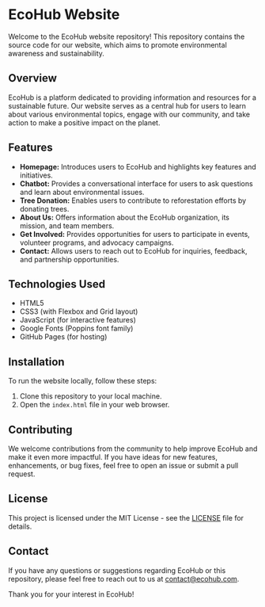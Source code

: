 # EcoHub Website

Welcome to the EcoHub website repository! This repository contains the source code for our website, which aims to promote environmental awareness and sustainability.

## Overview

EcoHub is a platform dedicated to providing information and resources for a sustainable future. Our website serves as a central hub for users to learn about various environmental topics, engage with our community, and take action to make a positive impact on the planet.

## Features

- **Homepage:** Introduces users to EcoHub and highlights key features and initiatives.
- **Chatbot:** Provides a conversational interface for users to ask questions and learn about environmental issues.
- **Tree Donation:** Enables users to contribute to reforestation efforts by donating trees.
- **About Us:** Offers information about the EcoHub organization, its mission, and team members.
- **Get Involved:** Provides opportunities for users to participate in events, volunteer programs, and advocacy campaigns.
- **Contact:** Allows users to reach out to EcoHub for inquiries, feedback, and partnership opportunities.

## Technologies Used

- HTML5
- CSS3 (with Flexbox and Grid layout)
- JavaScript (for interactive features)
- Google Fonts (Poppins font family)
- GitHub Pages (for hosting)

## Installation

To run the website locally, follow these steps:

1. Clone this repository to your local machine.
2. Open the `index.html` file in your web browser.

## Contributing

We welcome contributions from the community to help improve EcoHub and make it even more impactful. If you have ideas for new features, enhancements, or bug fixes, feel free to open an issue or submit a pull request.

## License

This project is licensed under the MIT License - see the [LICENSE](LICENSE) file for details.

## Contact

If you have any questions or suggestions regarding EcoHub or this repository, please feel free to reach out to us at [contact@ecohub.com](mailto:contact@ecohub.com).

Thank you for your interest in EcoHub!
